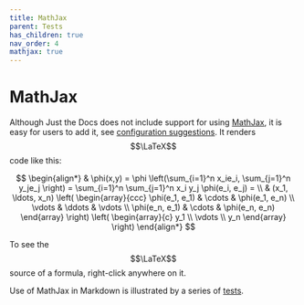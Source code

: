 ```yaml
---
title: MathJax
parent: Tests
has_children: true
nav_order: 4
mathjax: true
---
```

# MathJax

Although Just the Docs does not include support for using [MathJax](https://www.mathjax.org), it is easy for users to add it, see [configuration suggestions](config). It renders $$\LaTeX$$ code like this:

$$
\begin{align*}
  & \phi(x,y) = \phi \left(\sum_{i=1}^n x_ie_i, \sum_{j=1}^n y_je_j \right)
  = \sum_{i=1}^n \sum_{j=1}^n x_i y_j \phi(e_i, e_j) = \\
  & (x_1, \ldots, x_n) \left( \begin{array}{ccc}
      \phi(e_1, e_1) & \cdots & \phi(e_1, e_n) \\
      \vdots & \ddots & \vdots \\
      \phi(e_n, e_1) & \cdots & \phi(e_n, e_n)
    \end{array} \right)
  \left( \begin{array}{c}
      y_1 \\
      \vdots \\
      y_n
    \end{array} \right)
\end{align*}
$$

To see the $$\LaTeX$$ source of a formula, right-click anywhere on it.

Use of MathJax in Markdown is illustrated by a series of [tests](test).
